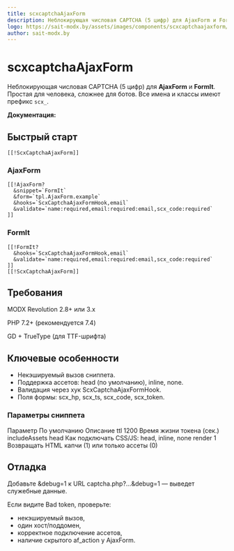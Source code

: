 ```yaml
---
title: scxcaptchaAjaxForm
description: Неблокирующая числовая CAPTCHA (5 цифр) для AjaxForm и FormIt. Простая для человека, сложнее для ботов.
logo: https://sait-modx.by/assets/images/components/scxcaptchaajaxform/logo_captha.png
author: sait-modx.by
---
```


# scxcaptchaAjaxForm

Неблокирующая числовая CAPTCHA (5 цифр) для **AjaxForm** и **FormIt**.  
Простая для человека, сложнее для ботов. Все имена и классы имеют префикс `scx_`.

**Документация:** 

## Быстрый старт

```modx
[[!ScxCaptchaAjaxForm]]
```
### AjaxForm
```modx
[[!AjaxForm?
  &snippet=`FormIt`
  &form=`tpl.AjaxForm.example`
  &hooks=`ScxCaptchaAjaxFormHook,email`
  &validate=`name:required,email:required:email,scx_code:required`
]]
```
### FormIt
```modx
[[!FormIt?
  &hooks=`ScxCaptchaAjaxFormHook,email`
  &validate=`name:required,email:required:email,scx_code:required`
]]
[[!ScxCaptchaAjaxForm]]
```
## Требования
MODX Revolution 2.8+ или 3.x

PHP 7.2+ (рекомендуется 7.4)

GD + TrueType (для TTF-шрифта)

## Ключевые особенности
- Некэшируемый вызов сниппета.
- Поддержка ассетов: head (по умолчанию), inline, none.
- Валидация через хук ScxCaptchaAjaxFormHook.
- Поля формы: scx_hp, scx_ts, scx_code, scx_token.

### Параметры сниппета

Параметр	По умолчанию	Описание
ttl	1200	Время жизни токена (сек.)
includeAssets	head	Как подключать CSS/JS: head, inline, none
render	1	Возвращать HTML капчи (1) или только ассеты (0)

## Отладка
Добавьте &debug=1 к URL captcha.php?...&debug=1 — выведет служебные данные.

Если видите Bad token, проверьте:
- некэшируемый вызов,
- один хост/поддомен,
- корректное подключение ассетов,
- наличие скрытого af_action у AjaxForm.
